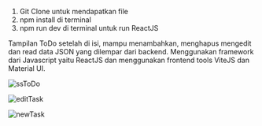1. Git Clone untuk mendapatkan file
2. npm install di terminal
3. npm run dev di terminal untuk run ReactJS

Tampilan ToDo setelah di isi, mampu menambahkan, menghapus mengedit dan read data JSON yang dilempar dari backend. Menggunakan framework dari Javascript yaitu ReactJS dan menggunakan frontend tools ViteJS dan Material UI.

![ssToDo](https://github.com/user-attachments/assets/38792da0-e4a1-46b2-ae45-54c786256682)


![editTask](https://github.com/user-attachments/assets/d8ecfc43-65fc-4087-a561-0504432d203d)


![newTask](https://github.com/user-attachments/assets/63ee6975-83d1-45ac-b3b2-cc4ba996ee93)

